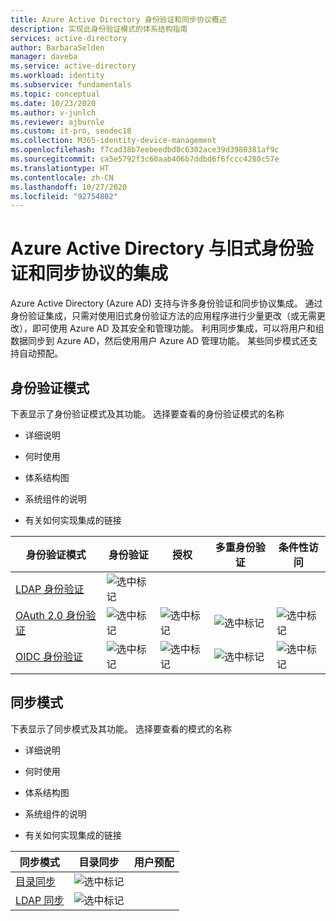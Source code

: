 ```yaml
---
title: Azure Active Directory 身份验证和同步协议概述
description: 实现此身份验证模式的体系结构指南
services: active-directory
author: BarbaraSelden
manager: daveba
ms.service: active-directory
ms.workload: identity
ms.subservice: fundamentals
ms.topic: conceptual
ms.date: 10/23/2020
ms.author: v-junlch
ms.reviewer: ajburnle
ms.custom: it-pro, seodec18
ms.collection: M365-identity-device-management
ms.openlocfilehash: f7cad38b7eebeedbd8c6302ace39d3980381af9c
ms.sourcegitcommit: ca5e5792f3c60aab406b7ddbd6f6fccc4280c57e
ms.translationtype: HT
ms.contentlocale: zh-CN
ms.lasthandoff: 10/27/2020
ms.locfileid: "92754802"
---
```

# <a name="azure-active-directory-integrations-with-legacy-authentication-and-synchronization-protocols"></a>Azure Active Directory 与旧式身份验证和同步协议的集成

Azure Active Directory (Azure AD) 支持与许多身份验证和同步协议集成。 通过身份验证集成，只需对使用旧式身份验证方法的应用程序进行少量更改（或无需更改），即可使用 Azure AD 及其安全和管理功能。 利用同步集成，可以将用户和组数据同步到 Azure AD，然后使用用户 Azure AD 管理功能。 某些同步模式还支持自动预配。

## <a name="authentication-patterns"></a>身份验证模式

下表显示了身份验证模式及其功能。 选择要查看的身份验证模式的名称

* 详细说明

* 何时使用

* 体系结构图

* 系统组件的说明

* 有关如何实现集成的链接

 

| 身份验证模式| 身份验证| 授权| 多重身份验证| 条件性访问 |
| - |- | - | - | - |
| [LDAP 身份验证](auth-ldap.md)| ![选中标记](./media/authentication-patterns/check.png)| | |  |
| [OAuth 2.0 身份验证](auth-oauth2.md)| ![选中标记](./media/authentication-patterns/check.png)| ![选中标记](./media/authentication-patterns/check.png)| ![选中标记](./media/authentication-patterns/check.png)| ![选中标记](./media/authentication-patterns/check.png) |
| [OIDC 身份验证](auth-oidc.md)| ![选中标记](./media/authentication-patterns/check.png)| ![选中标记](./media/authentication-patterns/check.png)| ![选中标记](./media/authentication-patterns/check.png)| ![选中标记](./media/authentication-patterns/check.png) |
 
## <a name="synchronization-patterns"></a>同步模式

下表显示了同步模式及其功能。 选择要查看的模式的名称

* 详细说明

* 何时使用

* 体系结构图

* 系统组件的说明

* 有关如何实现集成的链接



| 同步模式| 目录同步| 用户预配 |
| - | - | - |
| [目录同步](sync-directory.md)| ![选中标记](./media/authentication-patterns/check.png)|  |
| [LDAP 同步](sync-ldap.md)| ![选中标记](./media/authentication-patterns/check.png)|  |

